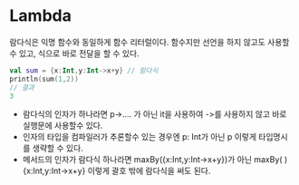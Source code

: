 # Lambda

람다식은 익명 함수와 동일하게 함수 리터럴이다. 함수지만 선언을 하지 않고도 사용할 수 있고, 식으로 바로 전달을 할 수 있다.
```kotlin
val sum = {x:Int,y:Int->x+y} // 람다식
println(sum(1,2))
// 결과
3
```
* 람다식의 인자가 하나라면 p->.... 가 아닌 it을 사용하여 ->를 사용하지 않고 바로 실행문에 사용할수 있다.
* 인자의 타입을 컴파일러가 추론할수 있는 경우엔 p: Int가 아닌 p 이렇게 타입명시를 생략할 수 있다.
* 메서드의 인자가 람다식 하나라면 maxBy({x:Int,y:Int->x+y})가 아닌
maxBy( ){x:Int,y:Int->x+y} 이렇게 괄호 밖에 람다식을 써도 된다.
